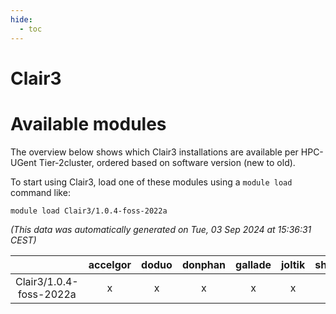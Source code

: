 ```yaml
---
hide:
  - toc
---
```


Clair3
======

# Available modules


The overview below shows which Clair3 installations are available per HPC-UGent Tier-2cluster, ordered based on software version (new to old).

To start using Clair3, load one of these modules using a `module load` command like:

```shell
module load Clair3/1.0.4-foss-2022a
```

*(This data was automatically generated on Tue, 03 Sep 2024 at 15:36:31 CEST)*  

| |accelgor|doduo|donphan|gallade|joltik|shinx|skitty|
| :---: | :---: | :---: | :---: | :---: | :---: | :---: | :---: |
|Clair3/1.0.4-foss-2022a|x|x|x|x|x|-|x|
